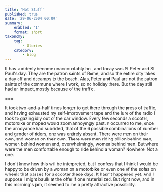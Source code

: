 ```yaml
---
title: 'Hot Stuff'
published: true
date: '29-06-2004 00:00'
summary:
    enabled: '1'
    format: short
taxonomy:
    tag:
        - Glories
    category:
        - blog
---
```


It has suddenly become unaccountably hot, and today was St Peter and St Paul's day. They are the patron saints of Rome, and so the entire city takes a day off and decamps to the beach. Alas, Peter and Paul are not the patron saints of the commune where I work, so no holiday there. But the day still had an impact, mostly because of the traffic.

===

It took two-and-a-half times longer to get there through the press of traffic, and having exhausted my self-improvement tape and the lure of the radio I took to gazing idly out of the car window. Every few seconds a scooter, motorbike or moped would zoom annoyingly past. It occurred to me, once the annoyance had subsided, that of the 6 possible combinations of number and gender of riders, one was entirely absent. There were men on their own, and women on their own. There were men riding pillion behind men, women behind women and, overwhelmingly, women behind men. But where were the men comfortable enough to ride behind a woman? Nowhere. Not a one.

I don't know how this will be interpreted, but I confess that I think I would be happy to be driven by a woman on a motorbike or even one of the sofas on wheels that passes for a scooter these days. It hasn't happened yet. And I suppose I might baulk at the offer if one materialized. But right now, and in this morning's jam, it seemed to me a pretty attractive possibility.
